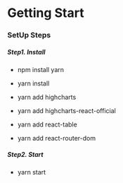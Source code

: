 # Getting Start

### SetUp Steps

##### Step1. Install

- npm install yarn
- yarn install

- yarn add highcharts
- yarn add highcharts-react-official
- yarn add react-table
- yarn add react-router-dom

##### Step2. Start

- yarn start

